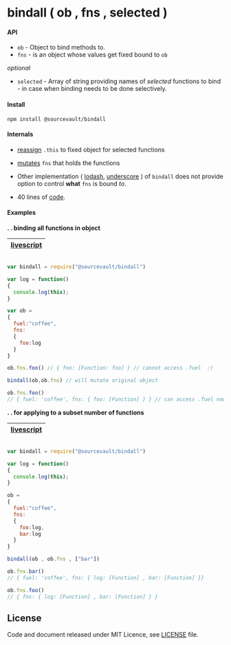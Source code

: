 # bindall ( ob , fns  , selected )

#### API
- `ob` - Object to bind methods to.
- `fns` - is an object whose values get fixed bound to `ob`

*optional*

- `selected` - Array of string providing names of *selected* functions to bind - in case when binding needs to be done selectively.

#### Install

```
npm install @sourcevault/bindall
```

#### Internals

- [reassign](https://github.com/sourcevault/bindall/blob/7e6208f6157b19a43133822233ff65aee130e274/main.ls#L1) ```.this``` to fixed object for selected functions

- [mutates](https://github.com/sourcevault/bindall/blob/7e6208f6157b19a43133822233ff65aee130e274/main.ls#L11) `fns` that holds the functions

- Other implementation ( [lodash](http://devdocs.io/lodash~4/index#bindall), [underscore](http://underscorejs.org/#bindall) ) of `bindall` does not provide option to control **what** `fns` is bound *to*.

- 40 lines of [code](https://github.com/sourcevault/bindall/blob/7e6208f6157b19a43133822233ff65aee130e274/main.ls#L3-L13).



#### Examples

**. . binding all functions in object** 

|[livescript](https://github.com/sourcevault/bindall/tree/livescript) |
| --- |

```javascript

var bindall = require("@sourcevault/bindall")

var log = function()
{
  console.log(this);
}

var ob =
{
  fuel:"coffee",
  fns:
  {
    foo:log
  }
}

ob.fns.foo() // { foo: [Function: foo] } // cannot access .fuel  :(

bindall(ob,ob.fns) // will mutate original object

ob.fns.foo() 
// { fuel: 'coffee', fns: { foo: [Function] } } // can access .fuel now !

````

**. . for applying to a subset number of functions**

|[livescript](https://github.com/sourcevault/bindall/tree/livescript) |
| --- |

```javascript

var bindall = require("@sourcevault/bindall")

var log = function()
{
  console.log(this);
}

ob =
{
  fuel:"coffee",
  fns:
  {
    foo:log, 
    bar:log
  }
} 

bindall(ob , ob.fns , ["bar"])

ob.fns.bar() 
// { fuel: 'coffee', fns: { log: [Function] , bar: [Function] }}

ob.fns.foo() 
// { fns: { log: [Function] , bar: [Function] } }  

```


## License

Code and document released under MIT Licence, see [LICENSE](https://github.com/sourcevault/bindall/blob/livescript/LICENCE) file.